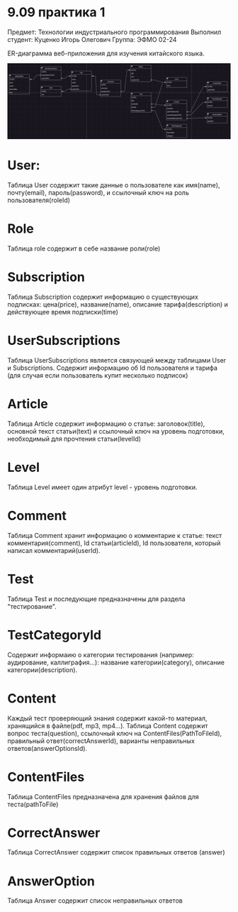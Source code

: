 # 9.09 практика 1

Предмет: Технологии индустриального программирования
Выполнил студент: Куценко Игорь Олегович
Группа: ЭФМО 02-24

ER-диаграмма веб-приложения для изучения китайского языка. 

![Image alt](https://github.com/Tengu-64/TIP/blob/main/practice/09.09/db.png)


# User:
Таблица User содержит такие данные о пользователе как имя(name), почту(email), пароль(password), и ссылочный ключ на роль пользователя(roleId)

# Role
Таблица role содержит в себе название роли(role)

# Subscription
Таблица Subscription содержит информацию о существующих подписках: цена(price), название(name), описание тарифа(description) и действующее время подписки(time)

# UserSubscriptions
Таблица UserSubscriptions является связующей между таблицами User и Subscriptions. Содержит информацию об Id пользователя и тарифа (для случая если пользователь купит несколько подписок)

# Article
Таблица Article содержит информацию о статье: заголовок(title), основной текст статьи(text) и ссылочный ключ на уровень подготовки, необходимый для прочтения статьи(levelId)

# Level
Таблица Level имеет один атрибут level - уровень подготовки.

# Comment
Таблица Comment хранит информацию о комментарие к статье: текст комментария(comment), Id статьи(articleId), Id пользователя, который написал комментарий(userId).

# Test
Таблица Test и последующие предназначены для раздела "тестирование".

# TestCategoryId
Содержит информаию о категории тестирования (например: аудирование, каллиграфия...): название категории(category), описание категории(description).

# Content
Каждый тест проверяющий знания содержит какой-то материал, хранящийся в файле(pdf, mp3, mp4...). Таблица Content содержит вопрос теста(question), ссылочный ключ на ContentFiles(PathToFileId), правильный ответ(correctAnswerId), варианты неправильных ответов(answerOptionsId).

# ContentFiles
Таблица ContentFiles предназначена для хранения файлов для теста(pathToFile)

# CorrectAnswer
Таблица CorrectAnswer содержит список правильных ответов (answer)

# AnswerOption
Таблица Answer содержит список неправильных ответов
